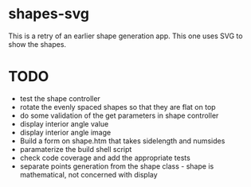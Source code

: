 shapes-svg
==========

This is a retry of an earlier shape generation app.  This one uses SVG to show the shapes.

TODO
====
- test the shape controller
- rotate the evenly spaced shapes so that they are flat on top
- do some validation of the get parameters in shape controller
- display interior angle value
- display interior angle image
- Build a form on shape.htm that takes sidelength and numsides
- paramaterize the build shell script
- check code coverage and add the appropriate tests
- separate points generation from the shape class - shape is mathematical, not concerned with display